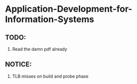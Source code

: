 # Application-Development-for-Information-Systems

## TODO:
1. Read the damn pdf already

## NOTICE:
1. TLB misses on build and probe phase
